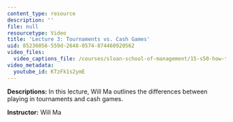 ```yaml
---
content_type: resource
description: ''
file: null
resourcetype: Video
title: 'Lecture 3: Tournaments vs. Cash Games'
uid: 85236056-559d-2648-0574-874460920562
video_files:
  video_captions_file: /courses/sloan-school-of-management/15-s50-how-to-win-at-texas-holdem-poker-january-iap-2016/video-lectures/lecture-3-tournaments-vs.-cash-games/KTzFk1s2ymE.vtt
video_metadata:
  youtube_id: KTzFk1s2ymE
---
```


**Descriptions:** In this lecture, Will Ma outlines the differences between playing in tournaments and cash games.

**Instructor:** Will Ma